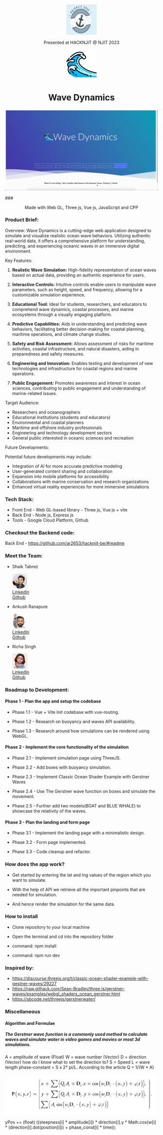
  

<p  align="center"><img  src="./favicon.png"  width=100  height=100>

<p  align="center">Presented at HACKNJIT @ NJIT 2023</p>

<p  align="center"><img  src="./wave-dynamics.png"  width=100  height=100>

<h1  align="center">Wave Dynamics</h1></p>
  

###
<p  align="center">

<img  alt="Wave Dynamics gif"  src="./landingpage.gif"  />

</p>
###



<p  align="center">Made with Web GL, Three js, Vue js, JavaScript and CPP</p>

### Product Brief:

Overview:
Wave Dynamics is a cutting-edge web application designed to simulate and visualize realistic ocean wave behaviors. Utilizing authentic real-world data, it offers a comprehensive platform for understanding, predicting, and experiencing oceanic waves in an immersive digital environment.

Key Features:

1. **Realistic Wave Simulation:** High-fidelity representation of ocean waves based on actual data, providing an authentic experience for users.

2. **Interactive Controls:** Intuitive controls enable users to manipulate wave parameters, such as height, speed, and frequency, allowing for a customizable simulation experience.

3. **Educational Tool:** Ideal for students, researchers, and educators to comprehend wave dynamics, coastal processes, and marine ecosystems through a visually engaging platform.

4. **Predictive Capabilities:** Aids in understanding and predicting wave behaviors, facilitating better decision-making for coastal planning, maritime operations, and climate change studies.

5. **Safety and Risk Assessment:** Allows assessment of risks for maritime activities, coastal infrastructure, and natural disasters, aiding in preparedness and safety measures.

6. **Engineering and Innovation:** Enables testing and development of new technologies and infrastructure for coastal regions and marine operations.

7. **Public Engagement:** Promotes awareness and interest in ocean sciences, contributing to public engagement and understanding of marine-related issues.

Target Audience:

- Researchers and oceanographers
- Educational institutions (students and educators)
- Environmental and coastal planners
- Maritime and offshore industry professionals
- Engineering and technology development sectors
- General public interested in oceanic sciences and recreation

Future Developments:

Potential future developments may include:
- Integration of AI for more accurate predictive modeling
- User-generated content sharing and collaboration
- Expansion into mobile platforms for accessibility
- Collaborations with marine conservation and research organizations
- Enhanced virtual reality experiences for more immersive simulations


### Tech Stack:
- Front End - Web GL-based library - Three js, Vue js + vite
- Back End - Node js, Express js
- Tools - Google Cloud Platform, Github

### Checkout the Backend code:
Back End - https://github.com/ar2653/hacknjit-be/#readme

### Meet the Team:
- Shaik Tabrez <p><img  src="./st.jpeg"  width=50  height=50><br><a href="https://www.linkedin.com/in/shaik-tabrez/">LinkedIn </a> <br> <a href="https://github.com/tabrezdn1">Github</a>
- Ankush Ranapure <p><img  src="./ar.jpeg"  width=50  height=50><br> <a href="https://www.linkedin.com/in/ankush-ranapure/">LinkedIn </a><br> <a href="https://github.com/ar2653">Github</a>
- Richa Singh <p><img  src="./rs.jpeg"  width=50  height=50><br> <a href="https://www.linkedin.com/in/richa-singh-78935438/">LinkedIn </a><br> <a href="https://github.com/richa-bsingh">Github</a>

### Roadmap to Development:

#### Phase 1 - Plan the app and setup the codebase

- Phase 1.1 - Vue + Vite Init codebase with vue-routing.

- Phase 1.2 - Research on buoyancy and waves API availability.

- Phase 1.3 - Research around how simulations can be rendered using WebGL.

#### Phase 2 - Implement the core functionality of the simulation

- Phase 2.1 - Implement simulation page using ThreeJS.

- Phase 2.2 - Add boxes with buoyancy simulation.

- Phase 2.3 - Implement Classic Ocean Shader Example with Gerstner Waves

- Phase 2.4 - Use The Gerstner wave function on boxes and simulate the movement.

- Phase 2.5 - Further add two models(BOAT and BLUE WHALE) to showcase the relativity of the waves.

#### Phase 3 - Plan the landing and form page

- Phase 3.1 - Implement the landing page with a minimalistic design.

- Phase 3.2 - Form page implemented.

- Phase 3.3 - Code cleanup and refactor.

### How does the app work?

- Get started by entering the lat and lng values of the region which you want to simulate.

- With the help of API we retrieve all the important pinpoints that are needed for simulation.

- And hence render the simulation for the same data.


### How to install

- Clone repository to your local machine

- Open the terminal and cd into the repository folder

- command: npm install

- command: npm run dev

### Inspired by:

- https://discourse.threejs.org/t/classic-ocean-shader-example-with-gestner-waves/29227
- https://raw.githack.com/Sean-Bradley/three.js/gerstner-waves/examples/webgl_shaders_ocean_gerstner.html
- https://sbcode.net/threejs/gerstnerwater/


### Miscellaneous

#### Algorithm and Formulae

##### The Gerstner wave function is a commonly used method to calculate waves and simulate water in video games and movies or most 3d simulations.

A = amplitude of wave (Float)
W = wave number (Vector)
D = direction (Vector) how do I know what to set the direction to?
S = Speed
L = wave length
phase-constant = S x 2* pi/L.
According to the article Q = 1/(W * A)

<img  alt="Solar system gif"  src="./gerstner-function.png"  />

yPos += (float) ((steepness[i] * amplitude[i]) * direction[i].y * Math.cos(w[i] * (direction[i].dot(position[i])) + phase_const[i] * time));

